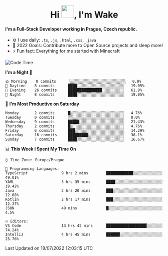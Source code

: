 <h1 align="center">Hi <img src="https://raw.githubusercontent.com/MrWakeCZ/MrWakeCZ/master/Hi.gif" width="40px" />, I'm Wake</h1>

#### I'm a Full-Stack Developer working in Prague, Czech republic.
- ⚙️ I use daily: `.ts`, `.js`, `.html`, `.css`, `.java`
- 🥅 2022 Goals: Contribute more to Open Source projects and sleep more!
- ⚡ Fun fact: Everything for me started with Minecraft

<!--START_SECTION:waka-->
![Code Time](http://img.shields.io/badge/Code%20Time-2%2C565%20hrs%2030%20mins-blue)

**I'm a Night 🦉** 

```text
🌞 Morning    0 commits      ░░░░░░░░░░░░░░░░░░░░░░░░░   0.0% 
🌆 Daytime    8 commits      ████░░░░░░░░░░░░░░░░░░░░░   19.05% 
🌃 Evening    26 commits     ███████████████░░░░░░░░░░   61.9% 
🌙 Night      8 commits      ████░░░░░░░░░░░░░░░░░░░░░   19.05%

```
📅 **I'm Most Productive on Saturday** 

```text
Monday       2 commits      █░░░░░░░░░░░░░░░░░░░░░░░░   4.76% 
Tuesday      0 commits      ░░░░░░░░░░░░░░░░░░░░░░░░░   0.0% 
Wednesday    9 commits      █████░░░░░░░░░░░░░░░░░░░░   21.43% 
Thursday     2 commits      █░░░░░░░░░░░░░░░░░░░░░░░░   4.76% 
Friday       6 commits      ███░░░░░░░░░░░░░░░░░░░░░░   14.29% 
Saturday     16 commits     █████████░░░░░░░░░░░░░░░░   38.1% 
Sunday       7 commits      ████░░░░░░░░░░░░░░░░░░░░░   16.67%

```


📊 **This Week I Spent My Time On** 

```text
⌚︎ Time Zone: Europe/Prague

💬 Programming Languages: 
TypeScript               9 hrs 2 mins        ████████████░░░░░░░░░░░░░   49.01% 
YAML                     3 hrs 35 mins       ████░░░░░░░░░░░░░░░░░░░░░   19.42% 
Java                     2 hrs 20 mins       ███░░░░░░░░░░░░░░░░░░░░░░   12.68% 
Kotlin                   2 hrs 17 mins       ███░░░░░░░░░░░░░░░░░░░░░░   12.37% 
JSON                     49 mins             █░░░░░░░░░░░░░░░░░░░░░░░░   4.5%

🔥 Editors: 
VS Code                  13 hrs 42 mins      ██████████████████░░░░░░░   74.24% 
IntelliJ                 4 hrs 45 mins       ██████░░░░░░░░░░░░░░░░░░░   25.76%

```


 Last Updated on 18/07/2022 12:03:15 UTC
<!--END_SECTION:waka-->
